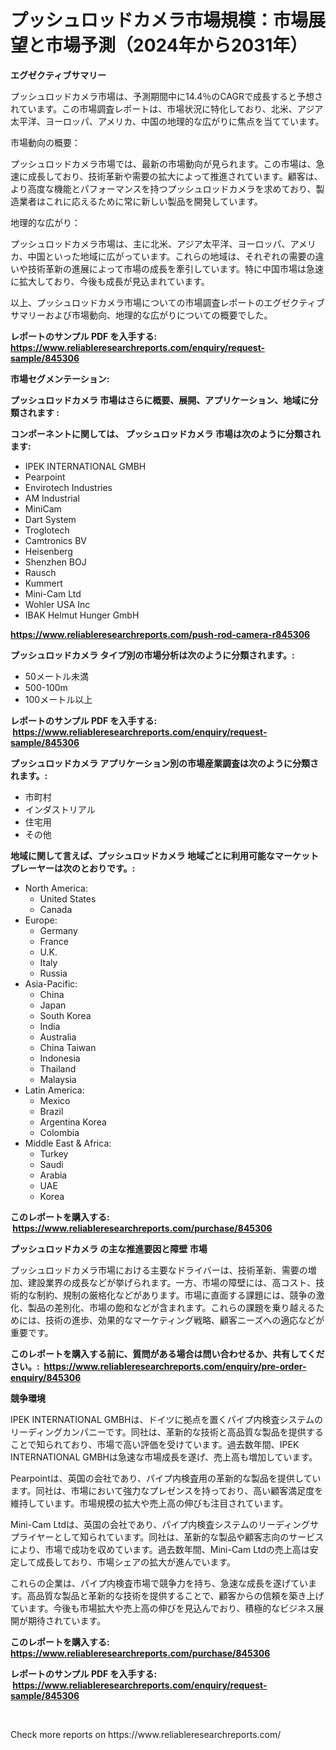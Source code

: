 <p><h1>プッシュロッドカメラ市場規模：市場展望と市場予測（2024年から2031年）</h1></p><p><strong>エグゼクティブサマリー</strong></p>
<p><p>プッシュロッドカメラ市場は、予測期間中に14.4％のCAGRで成長すると予想されています。この市場調査レポートは、市場状況に特化しており、北米、アジア太平洋、ヨーロッパ、アメリカ、中国の地理的な広がりに焦点を当てています。</p><p>市場動向の概要：</p><p>プッシュロッドカメラ市場では、最新の市場動向が見られます。この市場は、急速に成長しており、技術革新や需要の拡大によって推進されています。顧客は、より高度な機能とパフォーマンスを持つプッシュロッドカメラを求めており、製造業者はこれに応えるために常に新しい製品を開発しています。</p><p>地理的な広がり：</p><p>プッシュロッドカメラ市場は、主に北米、アジア太平洋、ヨーロッパ、アメリカ、中国といった地域に広がっています。これらの地域は、それぞれの需要の違いや技術革新の進展によって市場の成長を牽引しています。特に中国市場は急速に拡大しており、今後も成長が見込まれています。</p><p>以上、プッシュロッドカメラ市場についての市場調査レポートのエグゼクティブサマリーおよび市場動向、地理的な広がりについての概要でした。</p></p>
<p><strong>レポートのサンプル PDF を入手する: <a href="https://www.reliableresearchreports.com/enquiry/request-sample/845306">https://www.reliableresearchreports.com/enquiry/request-sample/845306</a></strong></p>
<p><strong>市場セグメンテーション:</strong></p>
<p><strong> プッシュロッドカメラ 市場はさらに概要、展開、アプリケーション、地域に分類されます :</strong></p>
<p><strong>コンポーネントに関しては、 プッシュロッドカメラ 市場は次のように分類されます: &nbsp;</strong></p>
<p><ul><li>IPEK INTERNATIONAL GMBH</li><li>Pearpoint</li><li>Envirotech Industries</li><li>AM Industrial</li><li>MiniCam</li><li>Dart System</li><li>Troglotech</li><li>Camtronics BV</li><li>Heisenberg</li><li>Shenzhen BOJ</li><li>Rausch</li><li>Kummert</li><li>Mini-Cam Ltd</li><li>Wohler USA Inc</li><li>IBAK Helmut Hunger GmbH</li></ul></p>
<p><strong><a href="https://www.reliableresearchreports.com/push-rod-camera-r845306">https://www.reliableresearchreports.com/push-rod-camera-r845306</a></strong></p>
<p><strong> プッシュロッドカメラ タイプ別の市場分析は次のように分類されます。:</strong></p>
<p><ul><li>50メートル未満</li><li>500-100m</li><li>100メートル以上</li></ul></p>
<p><strong>レポートのサンプル PDF を入手する: &nbsp;<a href="https://www.reliableresearchreports.com/enquiry/request-sample/845306">https://www.reliableresearchreports.com/enquiry/request-sample/845306</a></strong></p>
<p><strong> プッシュロッドカメラ アプリケーション別の市場産業調査は次のように分類されます。:</strong></p>
<p><ul><li>市町村</li><li>インダストリアル</li><li>住宅用</li><li>その他</li></ul></p>
<p><strong>地域に関して言えば、プッシュロッドカメラ 地域ごとに利用可能なマーケットプレーヤーは次のとおりです。:</strong></p>
<p><ul>
    <li>
        North America:
        <ul>
            <li>United States</li>
            <li>Canada</li>
        </ul>
    </li>
    <li>
        Europe:
        <ul>
            <li>Germany</li>
            <li>France</li>
            <li>U.K.</li>
            <li>Italy</li>
            <li>Russia</li>
        </ul>
    </li>
    <li>
        Asia-Pacific:
        <ul>
            <li>China</li>
            <li>Japan</li>
            <li>South Korea</li>
            <li>India</li>
            <li>Australia</li>
            <li>China Taiwan</li>
            <li>Indonesia</li>
            <li>Thailand</li>
            <li>Malaysia</li>
        </ul>
    </li>
    <li>
        Latin America:
        <ul>
            <li>Mexico</li>
            <li>Brazil</li>
            <li>Argentina Korea</li>
            <li>Colombia</li>
        </ul>
    </li>
    <li>
        Middle East & Africa:
        <ul>
            <li>Turkey</li>
            <li>Saudi</li>
            <li>Arabia</li>
            <li>UAE</li>
            <li>Korea</li>
        </ul>
    </li>
    </ul></p>
<p><strong>このレポートを購入する: &nbsp;<a href="https://www.reliableresearchreports.com/purchase/845306">https://www.reliableresearchreports.com/purchase/845306</a></strong></p>
<p><strong>プッシュロッドカメラ の主な推進要因と障壁 市場</strong></p>
<p><p>プッシュロッドカメラ市場における主要なドライバーは、技術革新、需要の増加、建設業界の成長などが挙げられます。一方、市場の障壁には、高コスト、技術的な制約、規制の厳格化などがあります。市場に直面する課題には、競争の激化、製品の差別化、市場の飽和などが含まれます。これらの課題を乗り越えるためには、技術の進歩、効果的なマーケティング戦略、顧客ニーズへの適応などが重要です。</p></p>
<p><strong>このレポートを購入する前に、質問がある場合は問い合わせるか、共有してください。:&nbsp; <a href="https://www.reliableresearchreports.com/enquiry/pre-order-enquiry/845306">https://www.reliableresearchreports.com/enquiry/pre-order-enquiry/845306</a></strong></p>
<p><strong>競争環境</strong></p>
<p><p>IPEK INTERNATIONAL GMBHは、ドイツに拠点を置くパイプ内検査システムのリーディングカンパニーです。同社は、革新的な技術と高品質な製品を提供することで知られており、市場で高い評価を受けています。過去数年間、IPEK INTERNATIONAL GMBHは急速な市場成長を遂げ、売上高も増加しています。</p><p>Pearpointは、英国の会社であり、パイプ内検査用の革新的な製品を提供しています。同社は、市場において強力なプレゼンスを持っており、高い顧客満足度を維持しています。市場規模の拡大や売上高の伸びも注目されています。</p><p>Mini-Cam Ltdは、英国の会社であり、パイプ内検査システムのリーディングサプライヤーとして知られています。同社は、革新的な製品や顧客志向のサービスにより、市場で成功を収めています。過去数年間、Mini-Cam Ltdの売上高は安定して成長しており、市場シェアの拡大が進んでいます。</p><p>これらの企業は、パイプ内検査市場で競争力を持ち、急速な成長を遂げています。高品質な製品と革新的な技術を提供することで、顧客からの信頼を築き上げています。今後も市場拡大や売上高の伸びを見込んでおり、積極的なビジネス展開が期待されています。</p></p>
<p><strong>このレポートを購入する: &nbsp; <a href="https://www.reliableresearchreports.com/purchase/845306">https://www.reliableresearchreports.com/purchase/845306</a></strong></p>
<p><strong>レポートのサンプル PDF を入手する: &nbsp;<a href="https://www.reliableresearchreports.com/enquiry/request-sample/845306">https://www.reliableresearchreports.com/enquiry/request-sample/845306</a></strong><strong></strong></p>
<p>&nbsp;</p>
<p>Check more reports on https://www.reliableresearchreports.com/</p>